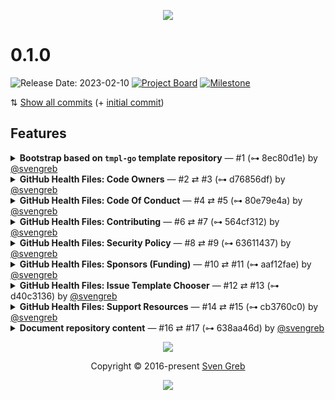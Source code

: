 <p align="center"><a href="https://www.nordtheme.com" target="_blank"><img src="https://raw.githubusercontent.com/nordtheme/assets/main/static/images/elements/hero.svg?sanitize=true"/></a></p>

<!--lint disable no-duplicate-headings no-duplicate-headings-in-section-->

# 0.1.0

![Release Date: 2023-02-10](https://img.shields.io/static/v1.svg?style=flat-square&label=Release%20Date&message=2023-02-10&colorA=4c566a&colorB=88c0d0) [![Project Board](https://img.shields.io/static/v1.svg?style=flat-square&label=Project%20Board&message=0.1.0&logo=github&logoColor=eceff4&colorA=4c566a&colorB=88c0d0)](https://github.com/orgs/nordtheme/projects/1) [![Milestone](https://img.shields.io/static/v1.svg?style=flat-square&label=Milestone&message=0.1.0&logo=github&logoColor=eceff4&colorA=4c566a&colorB=88c0d0)](https://github.com/nordtheme/.github/milestone/1)

⇅ [Show all commits][2] (+ [initial commit][3])

## Features

<details>
<summary><strong>Bootstrap based on <code>tmpl-go</code> template repository</strong> — #1 (⊶ 8ec80d1e) by <a href="https://github.com/svengreb" target="_blank">@svengreb</a></summary>

↠ Bootstrapped the basic project setup, structure and development workflow based on the [“tmpl“ template repository][4].

</details>

<details>
<summary><strong>GitHub Health Files: Code Owners</strong> — #2 ⇄ #3 (⊶ d76856df) by <a href="https://github.com/svengreb" target="_blank">@svengreb</a></summary>

↠ GitHub [introduced][5] the [“Code Owners“ feature][6] back in 2017 that allows to define individuals or teams that are responsible for code in a repository. The feature is [configured by a `codeowners` file][7] that must be placed either in the root, `/docs` or `.github` directory of an repository.

For Nord this file is provided globally by this organization‘s `.github` repository for all repositories that do not require a specific or special configuration.

</details>

<details>
<summary><strong>GitHub Health Files: Code Of Conduct</strong> — #4 ⇄ #5 (⊶ 80e79e4a) by <a href="https://github.com/svengreb" target="_blank">@svengreb</a></summary>

↠ As part of the [community health files][8], a [_code of conduct_][9] to [define community standards, signal a welcoming and inclusive project, and outline procedures for handling abuse][10] has been created.
The feature is [configured by a `code_of_conduct.md` file][11] that must be placed either in the root, `/docs` or `.github` directory of an repository.

For Nord this file is provided globally by this organization‘s `.github` repository for all repositories that do not require a specific or special configuration.

</details>

<details>
<summary><strong>GitHub Health Files: Contributing</strong> — #6 ⇄ #7 (⊶ 564cf312) by <a href="https://github.com/svengreb" target="_blank">@svengreb</a></summary>

↠ As part of the [community health files][8], the [contribution guidelines][12] to [communicate to project/repository contributors][13] have been created.
The feature is [configured by a `contributing.md` file][14] that must be placed either in the root, `/docs` or `.github` directory of an repository.

For Nord this file is provided globally by this organization‘s `.github` repository for all repositories that do not require a specific or special configuration.

</details>

<details>
<summary><strong>GitHub Health Files: Security Policy</strong> — #8 ⇄ #9 (⊶ 63611437) by <a href="https://github.com/svengreb" target="_blank">@svengreb</a></summary>

↠ As part of the [community health files][8], a [security policy][15] to [give instructions for how to report a security vulnerability the project][16] has been created.
The feature is configured by a `security.md` file that must be placed either in the root, `/docs` or `.github` directory of an repository.

For Nord this file is provided globally by this organization‘s `.github` repository for all repositories that do not require a specific or special configuration.

</details>

<details>
<summary><strong>GitHub Health Files: Sponsors (Funding)</strong> — #10 ⇄ #11 (⊶ aaf12fae) by <a href="https://github.com/svengreb" target="_blank">@svengreb</a></summary>

↠ As part of the [community health files][8], the [GitHub sponsors][17] configuration file has been added to [display a sponsor button in an repository][18].
The feature is configured by the `funding.yml` file that must be placed either in the root, `/docs` or `.github` directory of an repository.

For Nord this file is provided globally by this organization‘s `.github` repository for all repositories that do not require a specific or special configuration.

</details>

<details>
<summary><strong>GitHub Health Files: Issue Template Chooser</strong> — #12 ⇄ #13 (⊶ d40c3136) by <a href="https://github.com/svengreb" target="_blank">@svengreb</a></summary>

↠ As part of the [community health files][8], the [issue template chooser configuration file][19] to customize the issue template chooser that is shown when creating a new issue in a repository.
The feature is configured by the `issue_template/config.yml` file that must be placed either in the root, `/docs` or `.github` directory of a repository.

For Nord this file is provided globally by this organization‘s `.github` repository for all repositories that do not require a specific or special configuration.

</details>

<details>
<summary><strong>GitHub Health Files: Support Resources</strong> — #14 ⇄ #15 (⊶ cb3760c0) by <a href="https://github.com/svengreb" target="_blank">@svengreb</a></summary>

↠ As part of the [community health files][8], the [support resources][20] file to provide instructions for how to ask for help and general Nord community & support resources.
The feature is configured by [the `support.md` file][21] that must be placed either in the root, `/docs` or `.github` directory of a repository.

For Nord this file is provided globally by this organization‘s `.github` repository for all repositories that do not require a specific or special configuration.

</details>

<details>
<summary><strong>Document repository content</strong> — #16 ⇄ #17 (⊶ 638aa46d) by <a href="https://github.com/svengreb" target="_blank">@svengreb</a></summary>

↠ To describe the purpose of this repository, the content has been documented in the repository‘s README.

</details>

<p align="center"><img src="https://raw.githubusercontent.com/nordtheme/assets/main/static/images/elements/separator.svg?sanitize=true" /></p>

<p align="center">Copyright &copy; 2016-present <a href="https://www.svengreb.de" target="_blank">Sven Greb</a></p>

<p align="center"><a href="https://github.com/nordtheme/.github/blob/main/license" target="_blank"><img src="https://img.shields.io/static/v1.svg?style=flat-square&label=License&message=MIT&logoColor=eceff4&logo=creativecommons&colorA=4c566a&colorB=88c0d0"/></a></p>

<!--
+------------------+
+ Formatting Notes +
+------------------+

The `<summary />` tag must be separated with a blank line from the actual item content paragraph,
otherwise Markdown elements are not parsed and rendered!

+------------------+
+ Symbol Reference +
+------------------+
↠ (U+21A0): Start of a log section description
— (U+2014): Separator between a log section title and the metadata
⇄ (U+21C4): Separator between a issue ID and pull request ID in a log metadata
⊶ (U+22B6): Icon prefix for the short commit SHA checksum in a log metadata
⇅ (U+21C5): Icon prefix for the link of the Git commit history comparison on GitHub
-->

<!--lint disable final-definition-->

<!-- Base -->

[8]: https://docs.github.com/en/communities/setting-up-your-project-for-healthy-contributions/creating-a-default-community-health-file

<!-- Shared -->

<!-- 0.1.0 -->

[2]: https://github.com/nordtheme/.github/compare/8ec80d1e...main
[3]: https://github.com/nordtheme/.github/commit/8ec80d1e
[4]: https://github.com/svengreb/tmpl
[5]: https://github.blog/2017-07-06-introducing-code-owners
[6]: https://docs.github.com/en/repositories/managing-your-repositorys-settings-and-features/customizing-your-repository/about-code-owners
[7]: https://docs.github.com/en/repositories/managing-your-repositorys-settings-and-features/customizing-your-repository/about-code-owners#codeowners-file-location
[9]: https://en.wikipedia.org/wiki/Code_of_conduct
[10]: https://docs.github.com/en/communities/setting-up-your-project-for-healthy-contributions/adding-a-code-of-conduct-to-your-project
[11]: https://docs.github.com/en/communities/setting-up-your-project-for-healthy-contributions/adding-a-code-of-conduct-to-your-project#adding-a-code-of-conduct-manually
[12]: https://en.wikipedia.org/wiki/Contributing_guidelines
[13]: https://docs.github.com/en/communities/setting-up-your-project-for-healthy-contributions/setting-guidelines-for-repository-contributors
[14]: https://docs.github.com/en/communities/setting-up-your-project-for-healthy-contributions/setting-guidelines-for-repository-contributors#adding-a-contributing-file
[15]: https://en.wikipedia.org/wiki/Security_policy
[16]: https://docs.github.com/en/code-security/getting-started/adding-a-security-policy-to-your-repository
[17]: https://github.com/sponsors
[18]: https://docs.github.com/en/repositories/managing-your-repositorys-settings-and-features/customizing-your-repository/displaying-a-sponsor-button-in-your-repository
[19]: https://docs.github.com/en/communities/using-templates-to-encourage-useful-issues-and-pull-requests/configuring-issue-templates-for-your-repository#configuring-the-template-chooser
[20]: https://docs.github.com/en/communities/setting-up-your-project-for-healthy-contributions/adding-support-resources-to-your-project
[21]: https://docs.github.com/en/communities/setting-up-your-project-for-healthy-contributions/adding-support-resources-to-your-project#adding-support-resources-to-your-project

<!--lint disable no-duplicate-definitions-->
